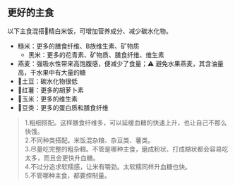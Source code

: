 ## 更好的主食

以下主食混搭🍚精白米饭，可增加营养成分、减少碳水化物。

- 糙米：更多的膳食纤维、B族维生素、矿物质
  - 黑米：更多的花青素、矿物质、膳食纤维、维生素
- 燕麦：强吸水性带来高饱腹感，便减少了食量；:warning: 避免水果燕麦，其含油量高，干水果中有大量的糖
- 🥔土豆：碳水化物很低
- 🍠红薯：更多的胡萝卜素
- 🌽玉米：更多的维生素
- 🥜豆类：更多的蛋白质和膳食纤维

> 1.粗细搭配。这样膳食纤维多，可以延缓血糖的快速上升，也让自己不那么快饿。  
> 2.不同种类搭配。米饭混杂粮、杂豆类、薯类。  
> 3.尽量吃完整的粗杂粮。不管是哪种主食，磨成粉状、打成糊状都会容易吃太多，而且会更快升血糖。  
> 4.不过分追求软糯感，让米有嚼劲。太软糯同样升血糖也快。  
> 5.不管哪种主食，都要控制量。